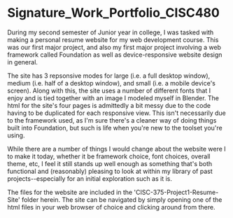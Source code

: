 # Signature_Work_Portfolio_CISC480
During my second semester of Junior year in college, I was tasked with making a personal resume website for my web development course. This was our first major project, and also my first major project involving a web framework called Foundation as well as device-responsive website design in general.

The site has 3 repsonsive modes for large (i.e. a full desktop window), medium (i.e. half of a desktop window), and small (i.e. a mobile device's screen). Along with this, the site uses a number of different fonts that I enjoy and is tied together with an image I modeled myself in Blender. The html for the site's four pages is admittedly a bit messy due to the code having to be duplicated for each responsive view. This isn't necessarily due to the framework used, as I'm sure there's a cleaner way of doing things built into Foundation, but such is life when you're new to the toolset you're using.

While there are a number of things I would change about the website were I to make it today, whether it be framework choice, font choices, overall theme, etc, I feel it still stands up well enough as something that's both functional and (reasonably) pleasing to look at within my library of past projects--especially for an initial exploration such as it is.

The files for the website are included in the 'CISC-375-Project1-Resume-Site' folder herein. The site can be navigated by simply opening one of the html files in your web browser of choice and clicking around from there.